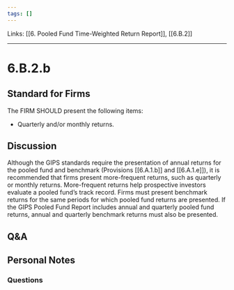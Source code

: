 ```yaml
---
tags: []
---
```

Links: [[6. Pooled Fund Time-Weighted Return Report]], [[6.B.2]]
___
# 6.B.2.b
## Standard for Firms
The FIRM SHOULD present the following items:
- Quarterly and/or monthly returns.
## Discussion
Although the GIPS standards require the presentation of annual returns for the pooled fund and benchmark (Provisions [[6.A.1.b]] and [[6.A.1.e]]), it is recommended that firms present more-frequent returns, such as quarterly or monthly returns. More-frequent returns help prospective investors evaluate a pooled fund’s track record. Firms must present benchmark returns for the same periods for which pooled fund returns are presented. If the GIPS Pooled Fund Report includes annual and quarterly pooled fund returns, annual and quarterly benchmark returns must also be presented.
## Q&A

## Personal Notes

### Questions
